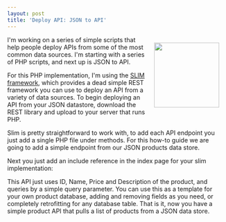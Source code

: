 ```yaml
---
layout: post
title: 'Deploy API: JSON to API'
---
```

<p><img style="padding: 15px;" src="https://s3.amazonaws.com/kinlane-productions/bw-icons/bw-json-data-store.png" alt="" width="150" align="right" /></p>
<p>I'm working on a series of simple scripts that help people deploy APIs from some of the most common data sources. I'm starting with a series of PHP scripts, and next up is JSON to API.</p>
<p>For this PHP implementation, I'm using the <a href="http://www.slimframework.com/">SLIM framework</a>, which provides a dead simple REST framework you can use to deploy an API from a variety of data sources.   To begin deploying an API from your JSON datastore, download the REST library and upload to your server that runs PHP.</p>
<p>Slim is pretty straightforward to work with, to add each API endpoint you just add a single PHP file under methods. For this how-to guide we are going to add a simple endpoint from our JSON products data store.</p>
<script src="https://gist.github.com/kinlane/7095348.js"></script>
<p>Next you just add an include reference in the index page for your slim implementation:</p>
<script src="https://gist.github.com/kinlane/7095362.js"></script>
<p>This API just uses ID, Name, Price and Description of the product, and queries by a simple query parameter. You can use this as a template for your own product database, adding and removing fields as you need, or completely retrofitting for any database table.  That is it, now you have a simple product API that pulls a list of products from a JSON data store.</p>